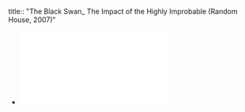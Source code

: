 title:: "The Black Swan_ The Impact of the Highly Improbable (Random House, 2007)"

- ![The Black Swan_ The Impact of the Highly Improbable (Random House, 2007).pdf](../assets/The_Black_Swan_The_Impact_of_the_Highly_Improbable_(Random_House,_2007)_1670313678901_0.pdf)